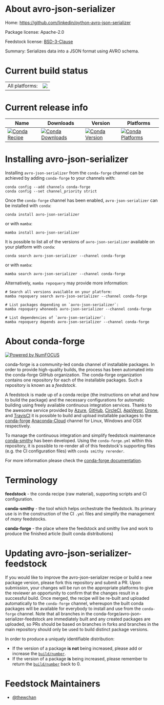 About avro-json-serializer
==========================

Home: https://github.com/linkedin/python-avro-json-serializer

Package license: Apache-2.0

Feedstock license: [BSD-3-Clause](https://github.com/conda-forge/avro-json-serializer-feedstock/blob/main/LICENSE.txt)

Summary: Serializes data into a JSON format using AVRO schema.

Current build status
====================


<table><tr><td>All platforms:</td>
    <td>
      <a href="https://dev.azure.com/conda-forge/feedstock-builds/_build/latest?definitionId=17120&branchName=main">
        <img src="https://dev.azure.com/conda-forge/feedstock-builds/_apis/build/status/avro-json-serializer-feedstock?branchName=main">
      </a>
    </td>
  </tr>
</table>

Current release info
====================

| Name | Downloads | Version | Platforms |
| --- | --- | --- | --- |
| [![Conda Recipe](https://img.shields.io/badge/recipe-avro--json--serializer-green.svg)](https://anaconda.org/conda-forge/avro-json-serializer) | [![Conda Downloads](https://img.shields.io/conda/dn/conda-forge/avro-json-serializer.svg)](https://anaconda.org/conda-forge/avro-json-serializer) | [![Conda Version](https://img.shields.io/conda/vn/conda-forge/avro-json-serializer.svg)](https://anaconda.org/conda-forge/avro-json-serializer) | [![Conda Platforms](https://img.shields.io/conda/pn/conda-forge/avro-json-serializer.svg)](https://anaconda.org/conda-forge/avro-json-serializer) |

Installing avro-json-serializer
===============================

Installing `avro-json-serializer` from the `conda-forge` channel can be achieved by adding `conda-forge` to your channels with:

```
conda config --add channels conda-forge
conda config --set channel_priority strict
```

Once the `conda-forge` channel has been enabled, `avro-json-serializer` can be installed with `conda`:

```
conda install avro-json-serializer
```

or with `mamba`:

```
mamba install avro-json-serializer
```

It is possible to list all of the versions of `avro-json-serializer` available on your platform with `conda`:

```
conda search avro-json-serializer --channel conda-forge
```

or with `mamba`:

```
mamba search avro-json-serializer --channel conda-forge
```

Alternatively, `mamba repoquery` may provide more information:

```
# Search all versions available on your platform:
mamba repoquery search avro-json-serializer --channel conda-forge

# List packages depending on `avro-json-serializer`:
mamba repoquery whoneeds avro-json-serializer --channel conda-forge

# List dependencies of `avro-json-serializer`:
mamba repoquery depends avro-json-serializer --channel conda-forge
```


About conda-forge
=================

[![Powered by
NumFOCUS](https://img.shields.io/badge/powered%20by-NumFOCUS-orange.svg?style=flat&colorA=E1523D&colorB=007D8A)](https://numfocus.org)

conda-forge is a community-led conda channel of installable packages.
In order to provide high-quality builds, the process has been automated into the
conda-forge GitHub organization. The conda-forge organization contains one repository
for each of the installable packages. Such a repository is known as a *feedstock*.

A feedstock is made up of a conda recipe (the instructions on what and how to build
the package) and the necessary configurations for automatic building using freely
available continuous integration services. Thanks to the awesome service provided by
[Azure](https://azure.microsoft.com/en-us/services/devops/), [GitHub](https://github.com/),
[CircleCI](https://circleci.com/), [AppVeyor](https://www.appveyor.com/),
[Drone](https://cloud.drone.io/welcome), and [TravisCI](https://travis-ci.com/)
it is possible to build and upload installable packages to the
[conda-forge](https://anaconda.org/conda-forge) [Anaconda-Cloud](https://anaconda.org/)
channel for Linux, Windows and OSX respectively.

To manage the continuous integration and simplify feedstock maintenance
[conda-smithy](https://github.com/conda-forge/conda-smithy) has been developed.
Using the ``conda-forge.yml`` within this repository, it is possible to re-render all of
this feedstock's supporting files (e.g. the CI configuration files) with ``conda smithy rerender``.

For more information please check the [conda-forge documentation](https://conda-forge.org/docs/).

Terminology
===========

**feedstock** - the conda recipe (raw material), supporting scripts and CI configuration.

**conda-smithy** - the tool which helps orchestrate the feedstock.
                   Its primary use is in the construction of the CI ``.yml`` files
                   and simplify the management of *many* feedstocks.

**conda-forge** - the place where the feedstock and smithy live and work to
                  produce the finished article (built conda distributions)


Updating avro-json-serializer-feedstock
=======================================

If you would like to improve the avro-json-serializer recipe or build a new
package version, please fork this repository and submit a PR. Upon submission,
your changes will be run on the appropriate platforms to give the reviewer an
opportunity to confirm that the changes result in a successful build. Once
merged, the recipe will be re-built and uploaded automatically to the
`conda-forge` channel, whereupon the built conda packages will be available for
everybody to install and use from the `conda-forge` channel.
Note that all branches in the conda-forge/avro-json-serializer-feedstock are
immediately built and any created packages are uploaded, so PRs should be based
on branches in forks and branches in the main repository should only be used to
build distinct package versions.

In order to produce a uniquely identifiable distribution:
 * If the version of a package **is not** being increased, please add or increase
   the [``build/number``](https://docs.conda.io/projects/conda-build/en/latest/resources/define-metadata.html#build-number-and-string).
 * If the version of a package **is** being increased, please remember to return
   the [``build/number``](https://docs.conda.io/projects/conda-build/en/latest/resources/define-metadata.html#build-number-and-string)
   back to 0.

Feedstock Maintainers
=====================

* [@thewchan](https://github.com/thewchan/)

